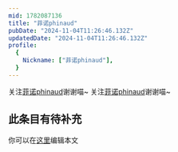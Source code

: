 ```yaml
---
mid: 1782087136
title: "菲诺phinaud"
pubDate: "2024-11-04T11:26:46.132Z"
updatedDate: "2024-11-04T11:26:46.132Z"
profile:
  {
    Nickname: ["菲诺phinaud"],
  }
---
```


关注[菲诺phinaud](https://space.bilibili.com/1782087136)谢谢喵~ 关注[菲诺phinaud](https://space.bilibili.com/1782087136)谢谢喵~

## 此条目有待补充
你可以在[这里](https://github.com/Yuhanawa/VTuber.ICU/edit/master/src/content/v/菲诺phinaud/index.md)编辑本文
